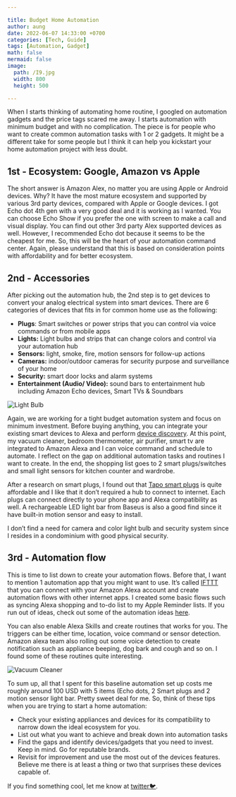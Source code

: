```yaml
---

title: Budget Home Automation
author: aung
date: 2022-06-07 14:33:00 +0700
categories: [Tech, Guide]
tags: [Automation, Gadget]
math: false
mermaid: false
image:
  path: /I9.jpg
  width: 800
  height: 500

---
```


When I starts thinking of automating home routine, I googled on automation gadgets and the price tags scared me away. I starts automation with minimum budget and with no complication. The piece is for people who want to create common automation tasks with 1 or 2 gadgets.  It might be a different take for some people but I think it can help you kickstart your home automation project with less doubt.

## 1st - Ecosystem: Google, Amazon vs Apple

The short answer is Amazon Alex, no matter you are using Apple or Android devices.  Why? It have the most mature ecosystem and supported by various 3rd party devices, compared with Apple or Google devices.  I got Echo dot 4th gen with a very good deal and it is working as I wanted. You can choose Echo Show if you prefer the one with screen to make a call and visual display. You can find out other 3rd party Alex supported devices as well. However, I recommended Echo dot because it seems to be the cheapest for me.  So, this will be the heart of your automation command center. Again, please understand that this is based on consideration points with affordability and for better ecosystem. 

## 2nd - Accessories

After picking out the automation hub, the 2nd step is to get devices to convert your analog electrical system into smart devices. There are 6 categories  of devices that fits in for common home use as the following:

- **Plugs**: Smart switches or power strips that you can control via voice commands or from mobile apps
- **Lights:** Light bulbs and strips that can change colors and control via your automation hub
- **Sensors:** light, smoke, fire, motion sensors for follow-up actions
- **Cameras:** indoor/outdoor cameras for security purpose and surveillance of your home
- **Security:** smart door locks and alarm systems
- **Entertainment (Audio/ Video):** sound bars to entertainment hub including Amazon Echo devices, Smart TVs & Soundbars

![Light Bulb](/bulb.jpeg)

Again, we are working for a tight budget automation system and focus on minimum investment.  Before buying anything, you can integrate your existing smart devices to Alexa and perform [device discovery](https://www.amazon.com/gp/help/customer/display.html?nodeId=201749240). At this point, my  vacuum cleaner, bedroom thermometer, air purifier, smart tv are integrated to Amazon Alexa and I can voice command and schedule to automate. I reflect on the gap on additional automation tasks and routines I want to create. In the end, the shopping list goes to 2 smart plugs/switches and small light sensors for kitchen counter and wardrobe. 

After a research on smart plugs, I found out that [Tapo smart plugs](https://www.tp-link.com/th/home-networking/smart-plug/) is quite affordable and I like that it don’t required a hub to connect to internet. Each plugs can connect directly to your phone app and Alexa compatibility as well.  A rechargeable LED light bar from Baseus is also a good find since it have built-in motion sensor and easy to install. 

I don’t find a need for camera and color light bulb and security system since I resides in a condominium with good physical security. 

## 3rd - Automation flow

This is time to list down to create your automation flows. Before that, I want to mention 1 automation app that you might want to use. It’s called [IFTTT](https://ifttt.com/explore) that you can connect with your Amazon Alexa account and create automation flows with other internet apps. I created some basic flows such as syncing Alexa shopping and to-do list to my Apple Reminder lists.  If you run out of ideas, check out some of the automation ideas [here](https://ifttt.com/amazon_alexa).  

You can also enable Alexa Skills and create routines that works for you. The triggers can be either time, location, voice command or sensor detection.  Amazon alexa team also rolling out some voice detection to create notification such as appliance beeping, dog bark and cough and so on. I found some of these routines quite interesting.

![Vacuum Cleaner](/vacuum.jpeg)

To sum up, all that I spent for this baseline automation set up costs me roughly around 100 USD with 5 items (Echo dots, 2 Smart plugs and 2 motion sensor light bar. Pretty sweet deal for me. So, think of these tips when you are trying to start a home automation:

- Check your existing appliances and devices for its compatibility to narrow down the ideal ecosystem for you.
- List out what you want to achieve and break down into automation tasks
- Find the gaps and identify devices/gadgets that you need to invest. Keep in mind. Go for reputable brands.
- Revisit for improvement and use the most out of the devices features. Believe me there is at least a thing or two that surprises these devices capable of.

If you find something cool, let me know at [twitter🐦](https://twitter.com/steve_a150).